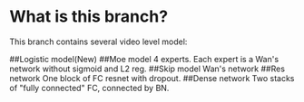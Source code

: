 # What is this branch?

This branch contains several video level model:

##Logistic model(New)
##Moe model
4 experts. Each expert is a Wan's network without sigmoid and L2 reg.
##Skip model
Wan's network
##Res network
One block of FC resnet with dropout.
##Dense network
Two stacks of "fully connected" FC, connected by BN.


